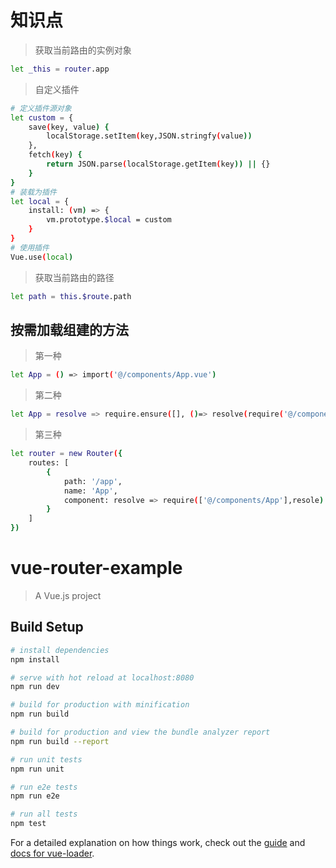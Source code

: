 # 知识点
> 获取当前路由的实例对象
``` bash
let _this = router.app
```
> 自定义插件
``` bash
# 定义插件源对象
let custom = {
    save(key, value) {
        localStorage.setItem(key,JSON.stringfy(value))
    },
    fetch(key) {
        return JSON.parse(localStorage.getItem(key)) || {}
    }
}
# 装载为插件
let local = {
    install: (vm) => {
        vm.prototype.$local = custom
    }
}
# 使用插件
Vue.use(local)
```
> 获取当前路由的路径
``` bash
let path = this.$route.path 
```
## 按需加载组建的方法
> 第一种
``` bash
let App = () => import('@/components/App.vue')
```
> 第二种
```bash
let App = resolve => require.ensure([], ()=> resolve(require('@/components/App')),'chunkName')
```
> 第三种
```bash
let router = new Router({
    routes: [
        {
            path: '/app',
            name: 'App',
            component: resolve => require(['@/components/App'],resole)
        }
    ]
})
```

# vue-router-example

> A Vue.js project

## Build Setup

``` bash
# install dependencies
npm install

# serve with hot reload at localhost:8080
npm run dev

# build for production with minification
npm run build

# build for production and view the bundle analyzer report
npm run build --report

# run unit tests
npm run unit

# run e2e tests
npm run e2e

# run all tests
npm test
```

For a detailed explanation on how things work, check out the [guide](http://vuejs-templates.github.io/webpack/) and [docs for vue-loader](http://vuejs.github.io/vue-loader).
